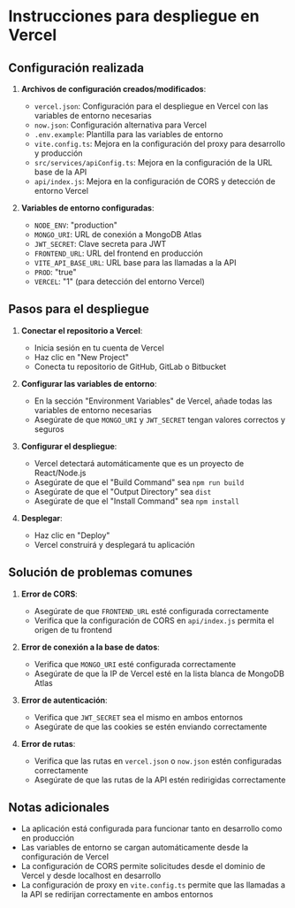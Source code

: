 # Instrucciones para despliegue en Vercel

## Configuración realizada

1. **Archivos de configuración creados/modificados**:
   - `vercel.json`: Configuración para el despliegue en Vercel con las variables de entorno necesarias
   - `now.json`: Configuración alternativa para Vercel
   - `.env.example`: Plantilla para las variables de entorno
   - `vite.config.ts`: Mejora en la configuración del proxy para desarrollo y producción
   - `src/services/apiConfig.ts`: Mejora en la configuración de la URL base de la API
   - `api/index.js`: Mejora en la configuración de CORS y detección de entorno Vercel

2. **Variables de entorno configuradas**:
   - `NODE_ENV`: "production"
   - `MONGO_URI`: URL de conexión a MongoDB Atlas
   - `JWT_SECRET`: Clave secreta para JWT
   - `FRONTEND_URL`: URL del frontend en producción
   - `VITE_API_BASE_URL`: URL base para las llamadas a la API
   - `PROD`: "true"
   - `VERCEL`: "1" (para detección del entorno Vercel)

## Pasos para el despliegue

1. **Conectar el repositorio a Vercel**:
   - Inicia sesión en tu cuenta de Vercel
   - Haz clic en "New Project"
   - Conecta tu repositorio de GitHub, GitLab o Bitbucket

2. **Configurar las variables de entorno**:
   - En la sección "Environment Variables" de Vercel, añade todas las variables de entorno necesarias
   - Asegúrate de que `MONGO_URI` y `JWT_SECRET` tengan valores correctos y seguros

3. **Configurar el despliegue**:
   - Vercel detectará automáticamente que es un proyecto de React/Node.js
   - Asegúrate de que el "Build Command" sea `npm run build`
   - Asegúrate de que el "Output Directory" sea `dist`
   - Asegúrate de que el "Install Command" sea `npm install`

4. **Desplegar**:
   - Haz clic en "Deploy"
   - Vercel construirá y desplegará tu aplicación

## Solución de problemas comunes

1. **Error de CORS**:
   - Asegúrate de que `FRONTEND_URL` esté configurada correctamente
   - Verifica que la configuración de CORS en `api/index.js` permita el origen de tu frontend

2. **Error de conexión a la base de datos**:
   - Verifica que `MONGO_URI` esté configurada correctamente
   - Asegúrate de que la IP de Vercel esté en la lista blanca de MongoDB Atlas

3. **Error de autenticación**:
   - Verifica que `JWT_SECRET` sea el mismo en ambos entornos
   - Asegúrate de que las cookies se estén enviando correctamente

4. **Error de rutas**:
   - Verifica que las rutas en `vercel.json` o `now.json` estén configuradas correctamente
   - Asegúrate de que las rutas de la API estén redirigidas correctamente

## Notas adicionales

- La aplicación está configurada para funcionar tanto en desarrollo como en producción
- Las variables de entorno se cargan automáticamente desde la configuración de Vercel
- La configuración de CORS permite solicitudes desde el dominio de Vercel y desde localhost en desarrollo
- La configuración de proxy en `vite.config.ts` permite que las llamadas a la API se redirijan correctamente en ambos entornos
